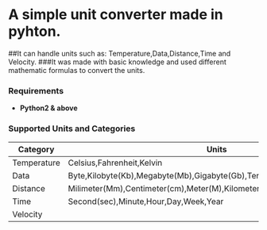 # A simple unit converter made in pyhton.
##It can handle units such as: Temperature,Data,Distance,Time and Velocity.
###It was made with basic knowledge and used different mathematic formulas to convert  the units.
### Requirements
* **Python2 & above**

### Supported Units and Categories

| Category          | Units                                                                                                                                                                                                                                                                                                                     |
|-------------------|------------------------------------------------------------------------------------------------------------------------------------------------------------------------------------------------------------------------------------------------------------------------------------------------------------------------------------------------------------------------------------------------------------------------------------------|                                                                                                               
| Temperature       | Celsius,Fahrenheit,Kelvin 
  Data              |  Byte,Kilobyte(Kb),Megabyte(Mb),Gigabyte(Gb),Terabyte(Tb)      
  Distance          |  Milimeter(Mm),Centimeter(cm),Meter(M),Kilometer(Kmph),Mile(mph),Inch,Foot
  Time              |  Second(sec),Minute,Hour,Day,Week,Year
  Velocity          |  
                                                                                                             
